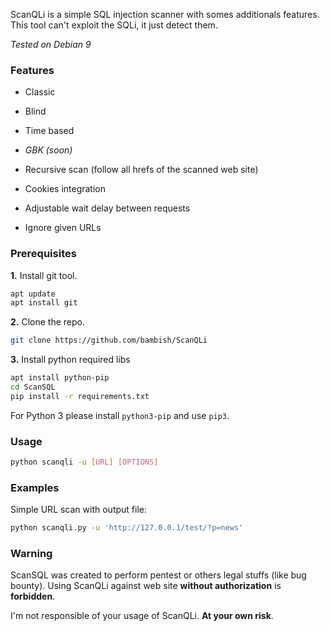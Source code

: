ScanQLi is a simple SQL injection scanner with somes additionals features.
This tool can't exploit the SQLi, it just detect them.

_Tested on Debian 9_

### Features

* Classic
* Blind
* Time based
* _GBK (soon)_

* Recursive scan (follow all hrefs of the scanned web site)
* Cookies integration
* Adjustable wait delay between requests
* Ignore given URLs

### Prerequisites

**1.** Install git tool.

```bash
apt update
apt install git
```

**2.** Clone the repo.

```bash
git clone https://github.com/bambish/ScanQLi
```

**3.** Install python required libs

```bash
apt install python-pip
cd ScanSQL
pip install -r requirements.txt
```

For Python 3 please install `python3-pip` and use `pip3`.

### Usage


```bash
python scanqli -u [URL] [OPTIONS]
```

### Examples

Simple URL scan with output file:

```bash
python scanqli.py -u 'http://127.0.0.1/test/?p=news' 
```


### Warning

ScanSQL was created to perform pentest or others legal stuffs (like bug bounty).
Using ScanQLi against web site **without authorization** is **forbidden**. 

I'm not responsible of your usage of ScanQLi.
**At your own risk**.